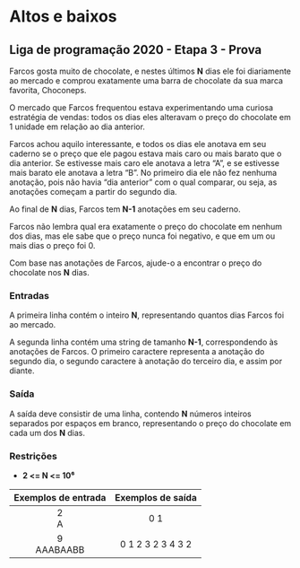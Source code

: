 # Altos e baixos
 ## Liga de programação 2020 - Etapa 3 - Prova

 Farcos gosta muito de chocolate, e nestes últimos **N** dias ele foi diariamente ao mercado e comprou exatamente uma barra de chocolate da sua marca favorita, Choconeps.

 O mercado que Farcos frequentou estava experimentando uma curiosa estratégia de vendas: todos os dias eles alteravam o preço do chocolate em 1 unidade em relação ao dia anterior.

 Farcos achou aquilo interessante, e todos os dias ele anotava em seu caderno se o preço que ele pagou estava mais caro ou mais barato que o dia anterior. Se estivesse mais caro ele anotava a letra “A”, e se estivesse mais barato ele anotava a letra “B”. No primeiro dia ele não fez nenhuma anotação, pois não havia “dia anterior” com o qual comparar, ou seja, as anotações começam a partir do segundo dia.

 Ao final de **N** dias, Farcos tem **N-1** anotações em seu caderno.

 Farcos não lembra qual era exatamente o preço do chocolate em nenhum dos dias, mas ele sabe que o preço nunca foi negativo, e que em um ou mais dias o preço foi 0.

 Com base nas anotações de Farcos, ajude-o a encontrar o preço do chocolate nos **N** dias.

 ### Entradas
 A primeira linha contém o inteiro **N**, representando quantos dias Farcos foi ao mercado.

 A segunda linha contém uma string de tamanho **N-1**, correspondendo às anotações de Farcos. O primeiro caractere representa a anotação do segundo dia, o segundo caractere à anotação do terceiro dia, e assim por diante.

 ### Saída
 A saída deve consistir de uma linha, contendo **N** números inteiros separados por espaços em branco, representando o preço do chocolate em cada um dos **N** dias.

 ### Restrições
 * **2 <= N <= 10⁶**

 Exemplos de entrada | Exemplos de saída
 :------------------:|:-----------------:
  2<br>A             | 0 1
  9<br>AAABAABB      | 0 1 2 3 2 3 4 3 2